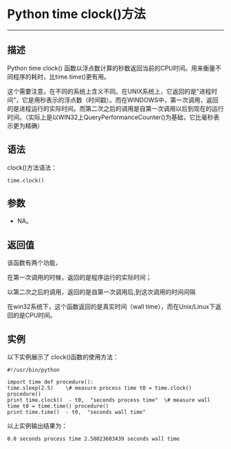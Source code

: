 Python time clock()方法
=====================

* * *

描述
--

Python time clock() 函数以浮点数计算的秒数返回当前的CPU时间。用来衡量不同程序的耗时，比time.time()更有用。

这个需要注意，在不同的系统上含义不同。在UNIX系统上，它返回的是"进程时间"，它是用秒表示的浮点数（时间戳）。而在WINDOWS中，第一次调用，返回的是进程运行的实际时间。而第二次之后的调用是自第一次调用以后到现在的运行时间。（实际上是以WIN32上QueryPerformanceCounter()为基础，它比毫秒表示更为精确）

语法
--

clock()方法语法：
```
time.clock()
```
参数
--

*   NA。

返回值
---

该函数有两个功能，

在第一次调用的时候，返回的是程序运行的实际时间；

以第二次之后的调用，返回的是自第一次调用后,到这次调用的时间间隔

在win32系统下，这个函数返回的是真实时间（wall time），而在Unix/Linux下返回的是CPU时间。

实例
--

以下实例展示了 clock()函数的使用方法：
```
#!/usr/bin/python  

import time def procedure():  
time.sleep(2.5)    \# measure process time t0 = time.clock() procedure()   
print time.clock()  - t0,  "seconds process time"  \# measure wall time t0 = time.time() procedure()   
print time.time()  - t0,  "seconds wall time"
```
以上实例输出结果为：
```
0.0 seconds process time 2.50023603439 seconds wall time
```